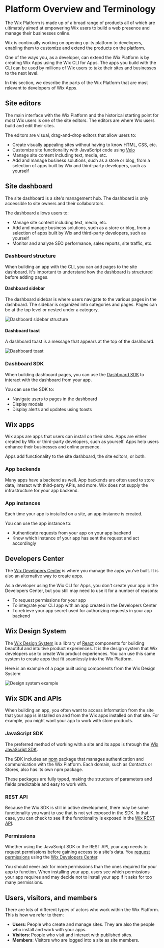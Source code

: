 # Platform Overview and Terminology

The Wix Platform is made up of a broad range of products all of which are ultimately aimed at empowering Wix users to build a web presence and manage their businesses online.

Wix is continually working on opening up its platform to developers, enabling them to customize and extend the products on the platform.

One of the ways you, as a developer, can extend the Wix Platform is by creating Wix Apps using the Wix CLI for Apps. The apps you build with the CLI can be used by millions of Wix users to take their sites and businesses to the next level.

In this section, we describe the parts of the Wix Platform that are most relevant to developers of Wix Apps.

## Site editors

The main interface with the Wix Platform and the historical starting point for most Wix users is one of the site editors. The editors are where Wix users build and edit their sites.

The editors are visual, drag-and-drop editors that allow users to:

- Create visually appealing sites without having to know HTML, CSS, etc.
- Customize site functionality with JavaScript code using [Velo](https://www.wix.com/velo)
- Manage site content including text, media, etc.
- Add and manage business solutions, such as a store or blog, from a selection of apps built by Wix and third-party developers, such as yourself

## Site dashboard

The site dashboard is a site's management hub. The dashboard is only accessible to site owners and their collaborators.

The dashboard allows users to:

- Manage site content including text, media, etc.
- Add and manage business solutions, such as a store or blog, from a selection of apps built by Wix and third-party developers, such as yourself
- Monitor and analyze SEO performance, sales reports, site traffic, etc.

### Dashboard structure

When building an app with the CLI, you can add pages to the site dashboard. It's important to understand how the dashboard is structured before adding pages.

#### Dashboard sidebar

The dashboard sidebar is where users navigate to the various pages in the dashboard. The sidebar is organized into categories and pages. Pages can be at the top level or nested under a category.

![Dashboard sidebar structure](../images/dashboard_sidebar_structure.png)

#### Dashboard toast

A dashboard toast is a message that appears at the top of the dashboard.

![Dashboard toast](../images/dashboard_toast.png)

### Dashboard SDK

When building dashboard pages, you can use the [Dashboard SDK](https://dev.wix.com/api/client/dashboard-sdk) to interact with the dashboard from your app.

You can use the SDK to:

- Navigate users to pages in the dashboard
- Display modals
- Display alerts and updates using toasts

## Wix apps

Wix apps are apps that users can install on their sites. Apps are either created by Wix or third-party developers, such as yourself. Apps help users enhance their businesses and online presence.

Apps add functionality to the site dashboard, the site editors, or both.

### App backends

Many apps have a backend as well. App backends are often used to store data, interact with third-party APIs, and more. Wix does not supply the infrastructure for your app backend.

### App instances

Each time your app is installed on a site, an app instance is created.

You can use the app instance to:

- Authenticate requests from your app on your app backend
- Know which instance of your app has sent the request and act accordingly

## Developers Center

The [Wix Developers Center](https://dev.wix.com/) is where you manage the apps you've built. It is also an alternative way to create apps.

As a developer using the Wix CLI for Apps, you don't create your app in the Developers Center, but you still may need to use it for a number of reasons:

- To request permissions for your app
- To integrate your CLI app with an app created in the Developers Center
- To retrieve your app secret used for authorizing requests in your app backend

## Wix Design System

The [Wix Design System](https://www.wixdesignsystem.com/) is a library of [React](https://react.dev/) components for building beautiful and intuitive product experiences. It is the design system that Wix developers use to create Wix product experiences. You can use this same system to create apps that fit seamlessly into the Wix Platform.

Here is an example of a page built using components from the Wix Design System:

![Design system example](../images/design_system_example.png)

## Wix SDK and APIs

When building an app, you often want to access information from the site that your app is installed on and from the Wix apps installed on that site. For example, you might want your app to work with store products.

### JavaScript SDK

The preferred method of working with a site and its apps is through the [Wix JavaScript SDK](https://dev.wix.com/api/sdk/introduction).

The SDK includes an [npm](https://www.npmjs.com/) package that manages authentication and communication with the Wix Platform. Each domain, such as Contacts or Stores, also has its own npm package.

These packages are fully typed, making the structure of parameters and fields predictable and easy to work with.

### REST API

Because the Wix SDK is still in active development, there may be some functionality you want to use that is not yet exposed in the SDK. In that case, you can check to see if the functionality is exposed in the [Wix REST API](https://dev.wix.com/api/rest/getting-started).

### Permissions

Whether using the JavaScript SDK or the REST API, your app needs to request permissions before gaining access to a site's data. You [request permissions](https://devforum.wix.com/kb/en/article/how-to-add-permissions) using the [Wix Developers Center](https://dev.wix.com/).

You should never ask for more permissions than the ones required for your app to function. When installing your app, users see which permissions your app requires and may decide not to install your app if it asks for too many permissions.

## Users, visitors, and members

There are lots of different types of actors who work within the Wix Platform. This is how we refer to them:

- **Users**: People who create and manage sites. They are also the people who install and work with your apps.
- **Visitors**: People who visit and interact with published sites.
- **Members**: Visitors who are logged into a site as site members.

